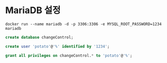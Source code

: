 # MariaDB 설정
``` shell script
docker run --name mariadb -d -p 3306:3306 -e MYSQL_ROOT_PASSWORD=1234 mariadb
```

``` sql
create database changeControl;

create user 'potato'@'%' identified by '1234';

grant all privileges on changeControl.* to 'potato'@'%';
```

